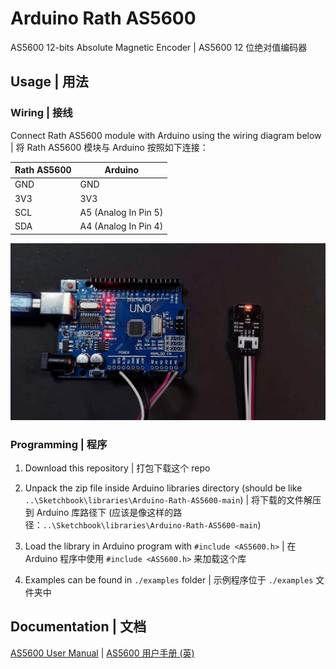 # Arduino Rath AS5600

AS5600 12-bits Absolute Magnetic Encoder | AS5600 12 位绝对值编码器

## Usage | 用法

### Wiring | 接线

Connect Rath AS5600 module with Arduino using the wiring diagram below | 将 Rath AS5600 模块与 Arduino 按照如下连接：

| Rath AS5600 | Arduino              |
| ----------- | -------------------- |
| GND         | GND                  |
| 3V3         | 3V3                  |
| SCL         | A5 (Analog In Pin 5) |
| SDA         | A4 (Analog In Pin 4) |

![wiring](https://raw.githubusercontent.com/uncertainty-cc/Arduino-Rath-AS5600/main/docs/img/wiring.jpg)

### Programming | 程序

1. Download this repository | 打包下载这个 repo

2. Unpack the zip file inside Arduino libraries directory (should be like `..\Sketchbook\libraries\Arduino-Rath-AS5600-main`) | 将下载的文件解压到 Arduino 库路径下 (应该是像这样的路径：`..\Sketchbook\libraries\Arduino-Rath-AS5600-main`)

3. Load the library in Arduino program with `#include <AS5600.h>` | 在 Arduino 程序中使用 `#include <AS5600.h>` 来加载这个库

4. Examples can be found in `./examples` folder | 示例程序位于 `./examples` 文件夹中

## Documentation | 文档

[AS5600 User Manual](https://raw.githubusercontent.com/uncertainty-cc/Arduino-Rath-AS5600/main/docs/AS5600_DS000365_5-00.pdf) | [AS5600 用户手册 (英)](https://raw.githubusercontent.com/uncertainty-cc/Arduino-Rath-AS5600/main/docs/AS5600_DS000365_5-00.pdf)